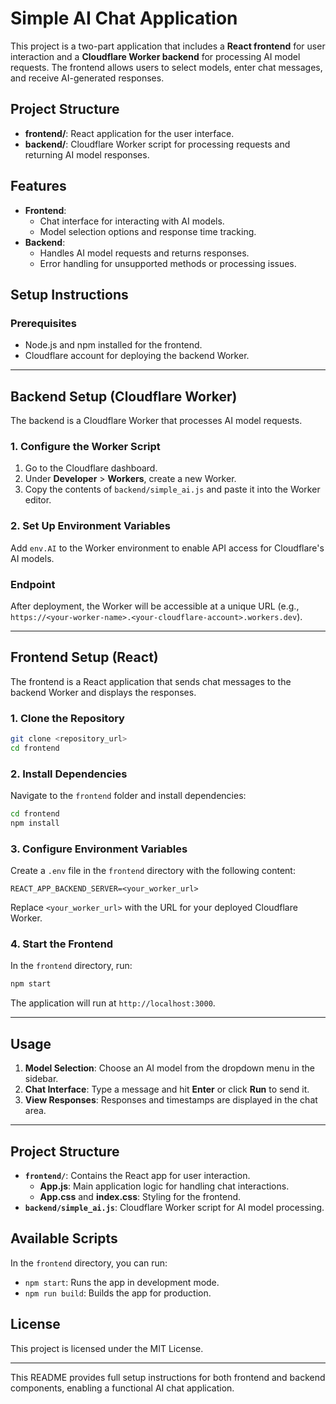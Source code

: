 # Simple AI Chat Application

This project is a two-part application that includes a **React frontend** for user interaction and a **Cloudflare Worker backend** for processing AI model requests. The frontend allows users to select models, enter chat messages, and receive AI-generated responses.

## Project Structure

- **frontend/**: React application for the user interface.
- **backend/**: Cloudflare Worker script for processing requests and returning AI model responses.

## Features

- **Frontend**: 
  - Chat interface for interacting with AI models.
  - Model selection options and response time tracking.
- **Backend**:
  - Handles AI model requests and returns responses.
  - Error handling for unsupported methods or processing issues.

## Setup Instructions

### Prerequisites

- Node.js and npm installed for the frontend.
- Cloudflare account for deploying the backend Worker.

---

## Backend Setup (Cloudflare Worker)

The backend is a Cloudflare Worker that processes AI model requests.

### 1. Configure the Worker Script

1. Go to the Cloudflare dashboard.
2. Under **Developer** > **Workers**, create a new Worker.
3. Copy the contents of `backend/simple_ai.js` and paste it into the Worker editor.

### 2. Set Up Environment Variables

Add `env.AI` to the Worker environment to enable API access for Cloudflare's AI models.

### Endpoint

After deployment, the Worker will be accessible at a unique URL (e.g., `https://<your-worker-name>.<your-cloudflare-account>.workers.dev`).

---

## Frontend Setup (React)

The frontend is a React application that sends chat messages to the backend Worker and displays the responses.

### 1. Clone the Repository

```bash
git clone <repository_url>
cd frontend
```

### 2. Install Dependencies

Navigate to the `frontend` folder and install dependencies:

```bash
cd frontend
npm install
```

### 3. Configure Environment Variables

Create a `.env` file in the `frontend` directory with the following content:

```
REACT_APP_BACKEND_SERVER=<your_worker_url>
```

Replace `<your_worker_url>` with the URL for your deployed Cloudflare Worker.

### 4. Start the Frontend

In the `frontend` directory, run:

```bash
npm start
```

The application will run at `http://localhost:3000`.

---

## Usage

1. **Model Selection**: Choose an AI model from the dropdown menu in the sidebar.
2. **Chat Interface**: Type a message and hit **Enter** or click **Run** to send it.
3. **View Responses**: Responses and timestamps are displayed in the chat area.

---

## Project Structure

- **`frontend/`**: Contains the React app for user interaction.
  - **App.js**: Main application logic for handling chat interactions.
  - **App.css** and **index.css**: Styling for the frontend.
- **`backend/simple_ai.js`**: Cloudflare Worker script for AI model processing.

## Available Scripts

In the `frontend` directory, you can run:

- `npm start`: Runs the app in development mode.
- `npm run build`: Builds the app for production.

## License

This project is licensed under the MIT License.

---

This README provides full setup instructions for both frontend and backend components, enabling a functional AI chat application.
